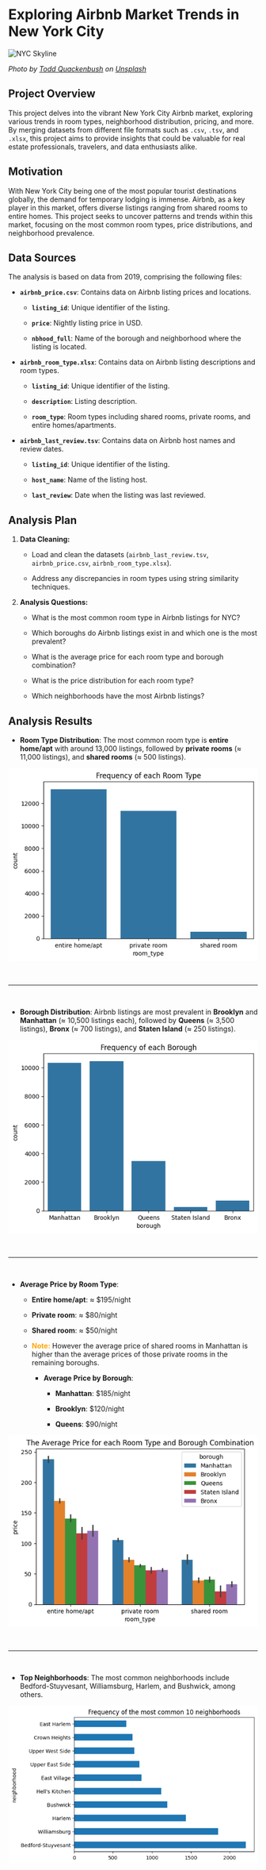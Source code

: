 # Exploring Airbnb Market Trends in New York City

![NYC Skyline](https://images.unsplash.com/photo-1448317846460-907988886b33?q=80&w=2070&auto=format&fit=crop&ixlib=rb-4.0.3&ixid=M3wxMjA3fDB8MHxwaG90by1wYWdlfHx8fGVufDB8fHx8fA%3D%3D)

*Photo by [Todd Quackenbush](https://unsplash.com/@toddquackenbush) on [Unsplash](https://unsplash.com)*

## Project Overview

This project delves into the vibrant New York City Airbnb market, exploring various trends in room types, neighborhood distribution, pricing, and more. By merging datasets from different file formats such as `.csv`, `.tsv`, and `.xlsx`, this project aims to provide insights that could be valuable for real estate professionals, travelers, and data enthusiasts alike.

## Motivation

With New York City being one of the most popular tourist destinations globally, the demand for temporary lodging is immense. Airbnb, as a key player in this market, offers diverse listings ranging from shared rooms to entire homes. This project seeks to uncover patterns and trends within this market, focusing on the most common room types, price distributions, and neighborhood prevalence.

## Data Sources

The analysis is based on data from 2019, comprising the following files:

- **`airbnb_price.csv`**: Contains data on Airbnb listing prices and locations.

  - **`listing_id`**: Unique identifier of the listing.

  - **`price`**: Nightly listing price in USD.

  - **`nbhood_full`**: Name of the borough and neighborhood where the listing is located.

- **`airbnb_room_type.xlsx`**: Contains data on Airbnb listing descriptions and room types.

  - **`listing_id`**: Unique identifier of the listing.

  - **`description`**: Listing description.

  - **`room_type`**: Room types including shared rooms, private rooms, and entire homes/apartments.

- **`airbnb_last_review.tsv`**: Contains data on Airbnb host names and review dates.

  - **`listing_id`**: Unique identifier of the listing.

  - **`host_name`**: Name of the listing host.

  - **`last_review`**: Date when the listing was last reviewed.

## Analysis Plan

1. **Data Cleaning:**

   - Load and clean the datasets (`airbnb_last_review.tsv`, `airbnb_price.csv`, `airbnb_room_type.xlsx`).

   - Address any discrepancies in room types using string similarity techniques.

2. **Analysis Questions:**

	-	What is the most common room type in Airbnb listings for NYC?

	-	Which boroughs do Airbnb listings exist in and which one is the most prevalent?

	-	What is the average price for each room type and borough combination?

	-	What is the price distribution for each room type?

	-	Which neighborhoods have the most Airbnb listings?

## Analysis Results 

- **Room Type Distribution**: The most common room type is **entire home/apt** with around 13,000 listings, followed by **private rooms** ($\approx$ 11,000 listings), and **shared rooms** ($\approx$ 500 listings).

![Room Type Distribution](https://github.com/MohamedMostafa259/ExploringAirbnbMarketTrends/blob/2d668c93c0a4629001c686877aa078095a8e1a92/visualizations/Frequency%20of%20each%20Room%20Type.png)

<br>

---

<br>

- **Borough Distribution**: Airbnb listings are most prevalent in **Brooklyn** and **Manhattan** ($\approx$ 10,500 listings each), followed by **Queens** ($\approx$ 3,500 listings), **Bronx** ($\approx$ 700 listings), and **Staten Island** ($\approx$ 250 listings).

![Borough Distribution](https://github.com/MohamedMostafa259/ExploringAirbnbMarketTrends/blob/2d668c93c0a4629001c686877aa078095a8e1a92/visualizations/Frequency%20of%20each%20Borough.png)

<br>

---

<br>

- **Average Price by Room Type**:

  - **Entire home/apt**: $\approx$ $195/night

  - **Private room**: $\approx$ $80/night

  - **Shared room**: $\approx$ $50/night

  - <span style="color: orange;"><strong>Note:</strong></span> However the average price of shared rooms in Manhattan is higher than the average prices of those private rooms in the remaining boroughs.

    - **Average Price by Borough**:

        - **Manhattan**: $185/night

        - **Brooklyn**: $120/night

        - **Queens**: $90/night

![Average Price by Room Type and Borough](https://github.com/MohamedMostafa259/ExploringAirbnbMarketTrends/blob/2d668c93c0a4629001c686877aa078095a8e1a92/visualizations/The%20Average%20Price%20for%20each%20Room%20Type%20and%20Borough%20Combination.png)

<br>

---

<br>

- **Top Neighborhoods**: The most common neighborhoods include Bedford-Stuyvesant, Williamsburg, Harlem, and Bushwick, among others.

![Top Neighborhoods](https://github.com/MohamedMostafa259/ExploringAirbnbMarketTrends/blob/2d668c93c0a4629001c686877aa078095a8e1a92/visualizations/Frequency%20of%20the%20most%20common%2010%20neighborhoods.png)